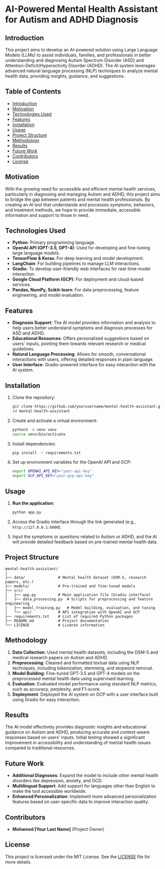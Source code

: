 # AI-Powered Mental Health Assistant for Autism and ADHD Diagnosis

## Introduction

This project aims to develop an AI-powered solution using Large Language Models (LLMs) to assist individuals, families, and professionals in better understanding and diagnosing Autism Spectrum Disorder (ASD) and Attention-Deficit/Hyperactivity Disorder (ADHD). The AI system leverages advanced natural language processing (NLP) techniques to analyze mental health data, providing insights, guidance, and suggestions.

## Table of Contents
- [Introduction](#introduction)
- [Motivation](#motivation)
- [Technologies Used](#technologies-used)
- [Features](#features)
- [Installation](#installation)
- [Usage](#usage)
- [Project Structure](#project-structure)
- [Methodology](#methodology)
- [Results](#results)
- [Future Work](#future-work)
- [Contributors](#contributors)
- [License](#license)

## Motivation

With the growing need for accessible and efficient mental health services, particularly in diagnosing and managing Autism and ADHD, this project aims to bridge the gap between patients and mental health professionals. By creating an AI tool that understands and processes symptoms, behaviors, and treatment methods, we hope to provide immediate, accessible information and support to those in need.

## Technologies Used

- **Python**: Primary programming language.
- **OpenAI API (GPT-3.5, GPT-4)**: Used for developing and fine-tuning large language models.
- **TensorFlow & Keras**: For deep learning and model development.
- **LangChain**: For building pipelines to manage LLM interactions.
- **Gradio**: To develop user-friendly web interfaces for real-time model interaction.
- **Google Cloud Platform (GCP)**: For deployment and cloud-based services.
- **Pandas, NumPy, Scikit-learn**: For data preprocessing, feature engineering, and model evaluation.

## Features

- **Diagnosis Support**: The AI model provides information and analysis to help users better understand symptoms and diagnosis processes for ASD and ADHD.
- **Educational Resources**: Offers personalized suggestions based on users' inputs, pointing them towards relevant research or medical guidelines.
- **Natural Language Processing**: Allows for smooth, conversational interactions with users, offering detailed responses in plain language.
- **User Interface**: Gradio-powered interface for easy interaction with the AI system.

## Installation

1. Clone the repository:
    ```bash
    git clone https://github.com/yourusername/mental-health-assistant.git
    cd mental-health-assistant
    ```

2. Create and activate a virtual environment:
    ```bash
    python3 -m venv venv
    source venv/bin/activate
    ```

3. Install dependencies:
    ```bash
    pip install -r requirements.txt
    ```

4. Set up environment variables for the OpenAI API and GCP:
    ```bash
    export OPENAI_API_KEY="your-api-key"
    export GCP_API_KEY="your-gcp-api-key"
    ```

## Usage

1. **Run the application**:
    ```bash
    python app.py
    ```

2. Access the Gradio interface through the link generated (e.g., `http://127.0.0.1:8000`).

3. Input the symptoms or questions related to Autism or ADHD, and the AI will provide detailed feedback based on pre-trained mental health data.

## Project Structure

```
mental-health-assistant/
│
├── data/               # Mental health dataset (DSM-5, research papers, etc.)
├── models/             # Pre-trained and fine-tuned models
├── src/
│   ├── app.py          # Main application file (Gradio interface)
│   ├── data_processing.py  # Scripts for preprocessing and feature engineering
│   ├── model_training.py   # Model building, evaluation, and tuning
│   └── api/            # API integration with OpenAI and GCP
├── requirements.txt    # List of required Python packages
├── README.md           # Project documentation
└── LICENSE             # License information
```

## Methodology

1. **Data Collection**: Used mental health datasets, including the DSM-5 and medical research papers on Autism and ADHD.
2. **Preprocessing**: Cleaned and formatted textual data using NLP techniques, including tokenization, stemming, and stopword removal.
3. **Model Building**: Fine-tuned GPT-3.5 and GPT-4 models on the preprocessed mental health data using supervised learning.
4. **Evaluation**: Evaluated model performance using standard NLP metrics, such as accuracy, perplexity, and F1-score.
5. **Deployment**: Deployed the AI system on GCP with a user interface built using Gradio for easy interaction.

## Results

The AI model effectively provides diagnostic insights and educational guidance on Autism and ADHD, producing accurate and context-aware responses based on users’ inputs. Initial testing showed a significant improvement in accessibility and understanding of mental health issues compared to traditional resources.

## Future Work

- **Additional Diagnoses**: Expand the model to include other mental health disorders like depression, anxiety, and OCD.
- **Multilingual Support**: Add support for languages other than English to make the tool accessible worldwide.
- **Enhanced Personalization**: Implement more advanced personalization features based on user-specific data to improve interaction quality.

## Contributors

- **Mohamed [Your Last Name]** (Project Owner)
  
## License

This project is licensed under the MIT License. See the [LICENSE](LICENSE) file for more details.
